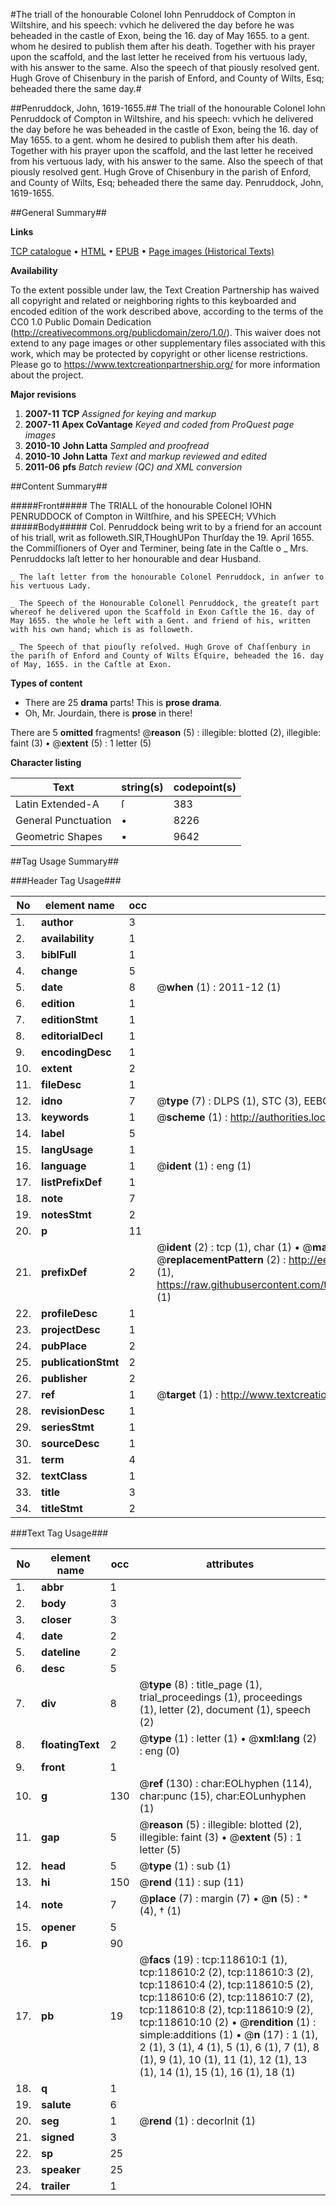 #The triall of the honourable Colonel Iohn Penruddock of Compton in Wiltshire, and his speech: vvhich he delivered the day before he was beheaded in the castle of Exon, being the 16. day of May 1655. to a gent. whom he desired to publish them after his death. Together with his prayer upon the scaffold, and the last letter he received from his vertuous lady, with his answer to the same. Also the speech of that piously resolved gent. Hugh Grove of Chisenbury in the parish of Enford, and County of Wilts, Esq; beheaded there the same day.#

##Penruddock, John, 1619-1655.##
The triall of the honourable Colonel Iohn Penruddock of Compton in Wiltshire, and his speech: vvhich he delivered the day before he was beheaded in the castle of Exon, being the 16. day of May 1655. to a gent. whom he desired to publish them after his death. Together with his prayer upon the scaffold, and the last letter he received from his vertuous lady, with his answer to the same. Also the speech of that piously resolved gent. Hugh Grove of Chisenbury in the parish of Enford, and County of Wilts, Esq; beheaded there the same day.
Penruddock, John, 1619-1655.

##General Summary##

**Links**

[TCP catalogue](http://www.ota.ox.ac.uk/tcp/)  • 
[HTML](http://tei.it.ox.ac.uk/tcp/Texts-HTML/free/A90/A90439.html)  • 
[EPUB](http://tei.it.ox.ac.uk/tcp/Texts-EPUB/free/A90/A90439.epub) • 
[Page images (Historical Texts)](https://historicaltexts.jisc.ac.uk/eebo-99866339e)

**Availability**

To the extent possible under law, the Text Creation Partnership has waived all copyright and related or neighboring rights to this keyboarded and encoded edition of the work described above, according to the terms of the CC0 1.0 Public Domain Dedication (http://creativecommons.org/publicdomain/zero/1.0/). This waiver does not extend to any page images or other supplementary files associated with this work, which may be protected by copyright or other license restrictions. Please go to https://www.textcreationpartnership.org/ for more information about the project.

**Major revisions**

1. __2007-11__ __TCP__ *Assigned for keying and markup*
1. __2007-11__ __Apex CoVantage__ *Keyed and coded from ProQuest page images*
1. __2010-10__ __John Latta__ *Sampled and proofread*
1. __2010-10__ __John Latta__ *Text and markup reviewed and edited*
1. __2011-06__ __pfs__ *Batch review (QC) and XML conversion*

##Content Summary##

#####Front#####
The TRIALL of the honourable Colonel IOHN PENRUDDOCK of Compton in Wiltſhire, and his SPEECH; VVhich
#####Body#####
Col. Penruddock being writ to by a friend for an account of his triall, writ as followeth.SIR,THoughUPon Thurſday the 19. April 1655. the Commiſſioners of Oyer and Terminer, being ſate in the Caſtle o
    _ Mrs. Penruddocks laſt letter to her honourable and dear Husband.

    _ The laſt letter from the honourable Colonel Penruddock, in anſwer to his vertuous Lady.

    _ The Speech of the Honourable Colonell Penruddock, the greateſt part whereof he delivered upon the Scaffold in Exon Caſtle the 16. day of May 1655. the whole he left with a Gent. and friend of his, written with his own hand; which is as followeth.

    _ The Speech of that piouſly reſolved. Hugh Grove of Chaſſenbury in the pariſh of Enford and County of Wilts Eſquire, beheaded the 16. day of May, 1655. in the Caſtle at Exon.

**Types of content**

  * There are 25 **drama** parts! This is **prose drama**.
  * Oh, Mr. Jourdain, there is **prose** in there!

There are 5 **omitted** fragments! 
 @__reason__ (5) : illegible: blotted (2), illegible: faint (3)  •  @__extent__ (5) : 1 letter (5)

**Character listing**


|Text|string(s)|codepoint(s)|
|---|---|---|
|Latin Extended-A|ſ|383|
|General Punctuation|•|8226|
|Geometric Shapes|▪|9642|

##Tag Usage Summary##

###Header Tag Usage###

|No|element name|occ|attributes|
|---|---|---|---|
|1.|__author__|3||
|2.|__availability__|1||
|3.|__biblFull__|1||
|4.|__change__|5||
|5.|__date__|8| @__when__ (1) : 2011-12 (1)|
|6.|__edition__|1||
|7.|__editionStmt__|1||
|8.|__editorialDecl__|1||
|9.|__encodingDesc__|1||
|10.|__extent__|2||
|11.|__fileDesc__|1||
|12.|__idno__|7| @__type__ (7) : DLPS (1), STC (3), EEBO-CITATION (1), PROQUEST (1), VID (1)|
|13.|__keywords__|1| @__scheme__ (1) : http://authorities.loc.gov/ (1)|
|14.|__label__|5||
|15.|__langUsage__|1||
|16.|__language__|1| @__ident__ (1) : eng (1)|
|17.|__listPrefixDef__|1||
|18.|__note__|7||
|19.|__notesStmt__|2||
|20.|__p__|11||
|21.|__prefixDef__|2| @__ident__ (2) : tcp (1), char (1)  •  @__matchPattern__ (2) : ([0-9\-]+):([0-9IVX]+) (1), (.+) (1)  •  @__replacementPattern__ (2) : http://eebo.chadwyck.com/downloadtiff?vid=$1&page=$2 (1), https://raw.githubusercontent.com/textcreationpartnership/Texts/master/tcpchars.xml#$1 (1)|
|22.|__profileDesc__|1||
|23.|__projectDesc__|1||
|24.|__pubPlace__|2||
|25.|__publicationStmt__|2||
|26.|__publisher__|2||
|27.|__ref__|1| @__target__ (1) : http://www.textcreationpartnership.org/docs/. (1)|
|28.|__revisionDesc__|1||
|29.|__seriesStmt__|1||
|30.|__sourceDesc__|1||
|31.|__term__|4||
|32.|__textClass__|1||
|33.|__title__|3||
|34.|__titleStmt__|2||


###Text Tag Usage###

|No|element name|occ|attributes|
|---|---|---|---|
|1.|__abbr__|1||
|2.|__body__|3||
|3.|__closer__|3||
|4.|__date__|2||
|5.|__dateline__|2||
|6.|__desc__|5||
|7.|__div__|8| @__type__ (8) : title_page (1), trial_proceedings (1), proceedings (1), letter (2), document (1), speech (2)|
|8.|__floatingText__|2| @__type__ (1) : letter (1)  •  @__xml:lang__ (2) : eng (0)|
|9.|__front__|1||
|10.|__g__|130| @__ref__ (130) : char:EOLhyphen (114), char:punc (15), char:EOLunhyphen (1)|
|11.|__gap__|5| @__reason__ (5) : illegible: blotted (2), illegible: faint (3)  •  @__extent__ (5) : 1 letter (5)|
|12.|__head__|5| @__type__ (1) : sub (1)|
|13.|__hi__|150| @__rend__ (11) : sup (11)|
|14.|__note__|7| @__place__ (7) : margin (7)  •  @__n__ (5) : * (4), † (1)|
|15.|__opener__|5||
|16.|__p__|90||
|17.|__pb__|19| @__facs__ (19) : tcp:118610:1 (1), tcp:118610:2 (2), tcp:118610:3 (2), tcp:118610:4 (2), tcp:118610:5 (2), tcp:118610:6 (2), tcp:118610:7 (2), tcp:118610:8 (2), tcp:118610:9 (2), tcp:118610:10 (2)  •  @__rendition__ (1) : simple:additions (1)  •  @__n__ (17) : 1 (1), 2 (1), 3 (1), 4 (1), 5 (1), 6 (1), 7 (1), 8 (1), 9 (1), 10 (1), 11 (1), 12 (1), 13 (1), 14 (1), 15 (1), 16 (1), 18 (1)|
|18.|__q__|1||
|19.|__salute__|6||
|20.|__seg__|1| @__rend__ (1) : decorInit (1)|
|21.|__signed__|3||
|22.|__sp__|25||
|23.|__speaker__|25||
|24.|__trailer__|1||
